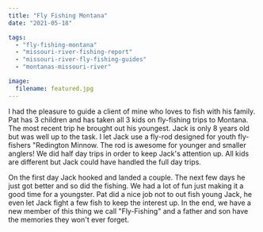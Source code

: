 ```yaml
---
title: "Fly Fishing Montana"
date: "2021-05-18"

tags:
  - "fly-fishing-montana"
  - "missouri-river-fishing-report"
  - "missouri-river-fly-fishing-guides"
  - "montanas-missouri-river"

image:
  filename: featured.jpg
---
```


I had the pleasure to guide a client of mine who loves to fish with his family. Pat has 3 children and has taken all 3 kids on fly-fishing trips to Montana. The most recent trip he brought out his youngest. Jack is only 8 years old but was well up to the task. I let Jack use a fly-rod designed for youth fly-fishers "Redington Minnow. The rod is awesome for younger and smaller anglers! We did half day trips in order to keep Jack's attention up. All kids are different but Jack could have handled the full day trips.

On the first day Jack hooked and landed a couple. The next few days he just got better and so did the fishing. We had a lot of fun just making it a good time for a youngster. Pat did a nice job not to out fish young Jack, he even let Jack fight a few fish to keep the interest up. In the end, we have a new member of this thing we call "Fly-Fishing" and a father and son have the memories they won't ever forget.
